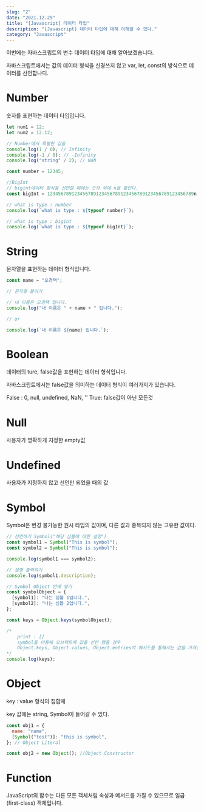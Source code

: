 ```yaml
---
slug: "2"
date: "2021.12.29"
title: "[Javascript] 데이터 타입"
description: "[Javascript] 데이터 타입에 대해 이해할 수 있다."
category: "Javascript"
---
```


이번에는 자바스크립트의 변수 데이터 타입에 대해 알아보겠습니다.

자바스크립트에서는 값의 데이터 형식을 신경쓰지 않고 var, let, const의 방식으로 데이터를 선언합나디.

# Number

숫자를 표현하는 데이터 타입입니다.

```javascript
let num1 = 12;
let num2 = 12.12;

// Number에서 특별한 값들
console.log(1 / 0); // Infinity
console.log(-1 / 0); // -Infinity
console.log("string" / 2); // NaN

const number = 12345;

//BigInt
// bigint데이터 형식을 선언할 때에는 숫자 뒤에 n을 붙인다.
const bigInt = 123456789123456789123456789123456789123456789123456789n;

// what is type : number
console.log(`what is type : ${typeof number}`);

// what is type : bigint
console.log(`what is type : ${typeof bigInt}`);
```

# String

문자열을 표현하는 데이터 형식입니다.

```javascript
const name = "오경택";

// 문자열 붙이기

// 내 이름은 오경택 입니다.
console.log("내 이름은 " + name + " 입니다.");

// or

console.log(`내 이름은 ${name} 입니다.`);
```

# Boolean

데이터의 ture, false값을 표현하는 데이터 형식입니다.

자바스크립트에서는 false값을 의미하는 데이터 형식이 여러가지가 있습니다.

False : 0, null, undefined, NaN, ''
True: false값이 아닌 모든것

# Null

사용자가 명확하게 지정한 empty값

# Undefined

사용자가 지정하지 않고 선언만 되었을 때의 값

# Symbol

Symbol은 변경 불가능한 원시 타입의 값이며, 다른 값과 중복되지 않는 고유한 값이다.

```javascript
// 선언하기 Symbol("해당 심볼에 대한 설명")
const symbol1 = Symbol("This is symbol");
const symbol2 = Symbol("This is symbol");

console.log(symbol1 === symbol2);

// 설명 출력하기
console.log(symbol1.description);

// Symbol Object 안에 넣기
const symbolObject = {
  [symbol1]: "나는 심볼 1입니다.",
  [symbol2]: "나는 심볼 2입니다.",
};

const keys = Object.keys(symbolObject);

/*
    print : []
    symbol을 이용해 오브젝트에 값을 선언 했을 경우
    Object.keys, Object.values, Object.entries의 메서드를 통해서는 값을 가져올 수 없다.
*/
console.log(keys);
```

# Object

key : value 형식의 집합체

key 값에는 string, Symbol이 들어갈 수 있다.

```javascript
const obj1 = {
  name: "name",
  [Symbol("test")]: "this is symbol",
}; // Object Literal

const obj2 = new Object(); //Object Constructor
```

# Function

JavaScript의 함수는 다른 모든 객체처럼 속성과 메서드를 가질 수 있으므로 일급(first-class) 객체입니다.
